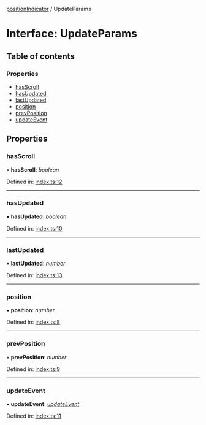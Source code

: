 [positionIndicator](../README.md) / UpdateParams

# Interface: UpdateParams

## Table of contents

### Properties

- [hasScroll](updateparams.md#hasscroll)
- [hasUpdated](updateparams.md#hasupdated)
- [lastUpdated](updateparams.md#lastupdated)
- [position](updateparams.md#position)
- [prevPosition](updateparams.md#prevposition)
- [updateEvent](updateparams.md#updateevent)

## Properties

### hasScroll

• **hasScroll**: *boolean*

Defined in: [index.ts:12](https://github.com/kunukn/position-indicator/blob/21cdf24/src/index.ts#L12)

___

### hasUpdated

• **hasUpdated**: *boolean*

Defined in: [index.ts:10](https://github.com/kunukn/position-indicator/blob/21cdf24/src/index.ts#L10)

___

### lastUpdated

• **lastUpdated**: *number*

Defined in: [index.ts:13](https://github.com/kunukn/position-indicator/blob/21cdf24/src/index.ts#L13)

___

### position

• **position**: *number*

Defined in: [index.ts:8](https://github.com/kunukn/position-indicator/blob/21cdf24/src/index.ts#L8)

___

### prevPosition

• **prevPosition**: *number*

Defined in: [index.ts:9](https://github.com/kunukn/position-indicator/blob/21cdf24/src/index.ts#L9)

___

### updateEvent

• **updateEvent**: [*updateEvent*](../README.md#updateevent)

Defined in: [index.ts:11](https://github.com/kunukn/position-indicator/blob/21cdf24/src/index.ts#L11)
